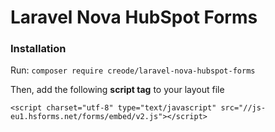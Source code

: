 # Laravel Nova HubSpot Forms
### Installation
Run:
`composer require creode/laravel-nova-hubspot-forms`

Then, add the following **script tag** to your layout file

`<script charset="utf-8" type="text/javascript" src="//js-eu1.hsforms.net/forms/embed/v2.js"></script>`

